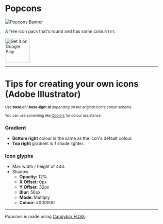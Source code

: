 # Popcons
<img src="https://raw.githubusercontent.com/Wil-Design/Popcons/main/githubmedia/play-store-banner.png" alt="Popcons Banner">

A free icon pack that's round and has some colourrrrrr.

[<img src="https://play.google.com/intl/en_us/badges/images/generic/en_badge_web_generic.png" alt="Get it on Google Play" height="80">](https://play.google.com/store/apps/details?id=com.wil.popcons)

---

# Tips for creating your own icons (Adobe Illustrator)

<sup>*Use **base.ai** / **base-light.ai** depending on the original icon's colour scheme.*</sup>

<sup>You can use something like [Coolors](https://www.coolors.co/) for colour assistance.</sup>

### Gradient

- **Bottom right** colour is the same as the icon's default colour.
- **Top right** gradient is *1* shade lighter.

### Icon glyphs

- Max width / height of 440.
- Shadow
  - **Opacity:** 12%
  - **X Offset:** 0px
  - **Y Offset:** 32px
  - **Blur:** 56px
  - **Mode:** Multiply
  - **Colour:** #000000

---

Popcons is made using [Candybar FOSS](https://github.com/Donnnno/candybar-foss).